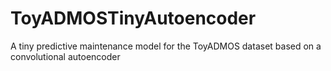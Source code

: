 # ToyADMOSTinyAutoencoder
A tiny predictive maintenance model for the ToyADMOS dataset based on a convolutional autoencoder
